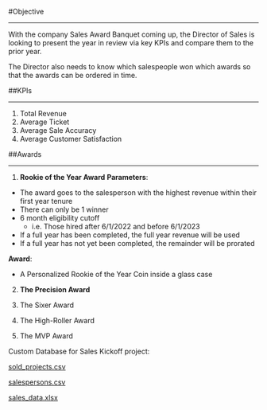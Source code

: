#Objective
******
With the company Sales Award Banquet coming up, the Director of Sales is looking to present
the year in review via key KPIs and compare them to the prior year.

The Director also needs to know which salespeople won which awards so that the awards can
be ordered in time.


##KPIs
******
1. Total Revenue
2. Average Ticket
3. Average Sale Accuracy
4. Average Customer Satisfaction


##Awards
******
1. **Rookie of the Year Award**
**Parameters**:
  - The award goes to the salesperson with the highest revenue within their first year tenure
  - There can only be 1 winner
  - 6 month eligibility cutoff
      - i.e. Those hired after 6/1/2022 and before 6/1/2023
  - If a full year has been completed, the full year revenue will be used
  - If a full year has not yet been completed, the remainder will be prorated

**Award**:
  - A Personalized Rookie of the Year Coin inside a glass case

2. **The Precision Award**

3. The Sixer Award

4. The High-Roller Award

5. The MVP Award


Custom Database for Sales Kickoff project:

[sold_projects.csv](https://github.com/andrwbrntt/Portfolio/files/14060188/sold_projects.csv)

[salespersons.csv](https://github.com/andrwbrntt/Portfolio/files/14060187/salespersons.csv)

[sales_data.xlsx](https://github.com/andrwbrntt/Portfolio/files/14060186/sales_data.xlsx)
